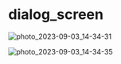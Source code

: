 # dialog_screen

![photo_2023-09-03_14-34-31](https://github.com/sud0pacman/dialog_screen/assets/96905615/e33d1980-2e8e-4428-8488-474254a2cc79)

![photo_2023-09-03_14-34-35](https://github.com/sud0pacman/dialog_screen/assets/96905615/a22466c9-149e-4ec7-a394-39b4d623faa2)
